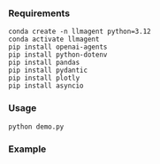 ### Requirements
```
conda create -n llmagent python=3.12
conda activate llmagent
pip install openai-agents
pip install python-dotenv
pip install pandas
pip install pydantic
pip install plotly
pip install asyncio
```

### Usage
```
python demo.py
```

### Example
```